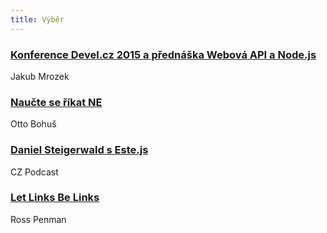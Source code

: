 ```yaml
---
title: Výběr
---
```


### [Konference Devel.cz 2015 a přednáška Webová API a Node.js](http://weblog.ronnieweb.net/2015/04/konference-devel-cz-2015-a-prednaska-webova-api-a-node-js/)
Jakub Mrozek

### [Naučte se říkat NE](http://ottocopy.cz/umeni-rikat-ne)
Otto Bohuš

### [Daniel Steigerwald s Este.js](http://www.java.cz/article/cz-podcast-116-daniel-steigerwald-s-este-js)
CZ Podcast

### [Let Links Be Links](http://alistapart.com/article/let-links-be-links)
Ross Penman

